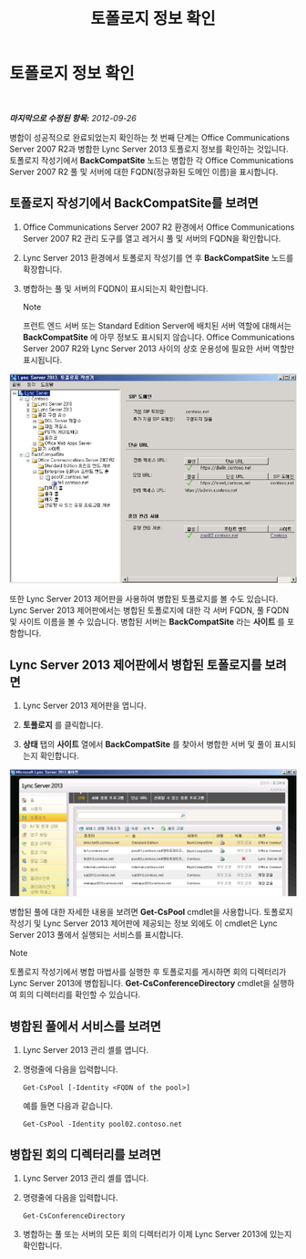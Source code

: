 ﻿---
title: 토폴로지 정보 확인
TOCTitle: 토폴로지 정보 확인
ms:assetid: aa4c424e-f87c-4be6-8df6-a0cd193b11fc
ms:mtpsurl: https://technet.microsoft.com/ko-kr/library/JJ205151(v=OCS.15)
ms:contentKeyID: 49304679
ms.date: 08/24/2015
mtps_version: v=OCS.15
ms.translationtype: HT
---

# 토폴로지 정보 확인

 

_**마지막으로 수정된 항목:** 2012-09-26_

병합이 성공적으로 완료되었는지 확인하는 첫 번째 단계는 Office Communications Server 2007 R2과 병합한 Lync Server 2013 토폴로지 정보를 확인하는 것입니다. 토폴로지 작성기에서 **BackCompatSite** 노드는 병합한 각 Office Communications Server 2007 R2 풀 및 서버에 대한 FQDN(정규화된 도메인 이름)을 표시합니다.

## 토폴로지 작성기에서 BackCompatSite를 보려면

1.  Office Communications Server 2007 R2 환경에서 Office Communications Server 2007 R2 관리 도구를 열고 레거시 풀 및 서버의 FQDN을 확인합니다.

2.  Lync Server 2013 환경에서 토폴로지 작성기를 연 후 **BackCompatSite** 노드를 확장합니다.

3.  병합하는 풀 및 서버의 FQDN이 표시되는지 확인합니다.
    

    > [!NOTE]
    > 프런트 엔드 서버 또는 Standard Edition Server에 배치된 서버 역할에 대해서는 <STRONG>BackCompatSite</STRONG> 에 아무 정보도 표시되지 않습니다. Office Communications Server 2007 R2와 Lync Server 2013 사이의 상호 운용성에 필요한 서버 역할만 표시됩니다.



![토폴로지 작성기 BackCompatSite 대화 상자](images/JJ205243.62751c76-f018-4c6d-bb48-c61ef8974d31(OCS.15).jpg "토폴로지 작성기 BackCompatSite 대화 상자")

또한 Lync Server 2013 제어판을 사용하여 병합된 토폴로지를 볼 수도 있습니다. Lync Server 2013 제어판에서는 병합된 토폴로지에 대한 각 서버 FQDN, 풀 FQDN 및 사이트 이름을 볼 수 있습니다. 병합된 서버는 **BackCompatSite** 라는 **사이트** 를 포함합니다.

## Lync Server 2013 제어판에서 병합된 토폴로지를 보려면

1.  Lync Server 2013 제어판을 엽니다.

2.  **토폴로지** 를 클릭합니다.

3.  **상태** 탭의 **사이트** 열에서 **BackCompatSite** 를 찾아서 병합한 서버 및 풀이 표시되는지 확인합니다.

![병합된 토폴로지를 보여 주는 Lync Server 제어판](images/JJ205151.f986ddd4-2040-454d-9389-7f6154b59cc9(OCS.15).jpg "병합된 토폴로지를 보여 주는 Lync Server 제어판")

병합된 풀에 대한 자세한 내용을 보려면 **Get-CsPool** cmdlet을 사용합니다. 토폴로지 작성기 및 Lync Server 2013 제어판에 제공되는 정보 외에도 이 cmdlet은 Lync Server 2013 풀에서 실행되는 서비스를 표시합니다.


> [!NOTE]
> 토폴로지 작성기에서 병합 마법사를 실행한 후 토폴로지를 게시하면 회의 디렉터리가 Lync Server 2013에 병합됩니다. <STRONG>Get-CsConferenceDirectory</STRONG> cmdlet을 실행하여 회의 디렉터리를 확인할 수 있습니다.



## 병합된 풀에서 서비스를 보려면

1.  Lync Server 2013 관리 셸를 엽니다.

2.  명령줄에 다음을 입력합니다.
    
        Get-CsPool [-Identity <FQDN of the pool>]
    
    예를 들면 다음과 같습니다.
    
        Get-CsPool -Identity pool02.contoso.net

## 병합된 회의 디렉터리를 보려면

1.  Lync Server 2013 관리 셸를 엽니다.

2.  명령줄에 다음을 입력합니다.
    
        Get-CsConferenceDirectory

3.  병합하는 풀 또는 서버의 모든 회의 디렉터리가 이제 Lync Server 2013에 있는지 확인합니다.

